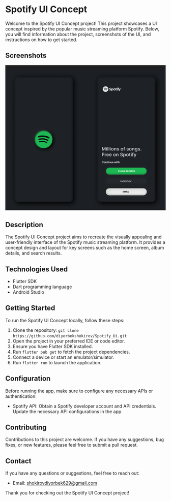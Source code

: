 # Spotify UI Concept

Welcome to the Spotify UI Concept project! This project showcases a UI concept inspired by the popular music streaming platform Spotify. Below, you will find information about the project, screenshots of the UI, and instructions on how to get started.

## Screenshots

![Home Screen](https://github.com/saidjohn/SpotifyUI/blob/main/assets/images/screenshot.png)


## Description

The Spotify UI Concept project aims to recreate the visually appealing and user-friendly interface of the Spotify music streaming platform. It provides a concept design and layout for key screens such as the home screen, album details, and search results.



## Technologies Used

- Flutter SDK
- Dart programming language
- Android Studio

## Getting Started

To run the Spotify UI Concept locally, follow these steps:

1. Clone the repository: `git clone https://github.com/diyorbekshokirov/Spotify_Ui.git`
2. Open the project in your preferred IDE or code editor.
3. Ensure you have Flutter SDK installed.
4. Run `flutter pub get` to fetch the project dependencies.
5. Connect a device or start an emulator/simulator.
6. Run `flutter run` to launch the application.

## Configuration

Before running the app, make sure to configure any necessary APIs or authentication:

- Spotify API: Obtain a Spotify developer account and API credentials. Update the necessary API configurations in the app.

## Contributing

Contributions to this project are welcome. If you have any suggestions, bug fixes, or new features, please feel free to submit a pull request.

## Contact

If you have any questions or suggestions, feel free to reach out:


- Email: [shokirovdiyorbek629@gmail.com](mailto:shokirovdiyorbek629@gmail.com)


Thank you for checking out the Spotify UI Concept project!
